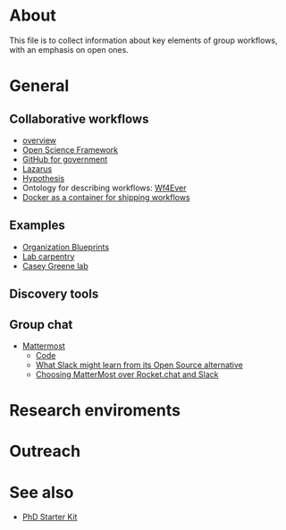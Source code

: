# About
This file is to collect information about key elements of group workflows, with an emphasis on open ones.

# General
## Collaborative workflows
* [overview](http://daniel.asia.wiki.org/view/welcome-visitors/view/collaborative-workflows)
* [Open Science Framework](https://osf.io/)
* [GitHub for government](https://github.com/government)
* [Lazarus](http://www.cs.manchester.ac.uk/our-research/activities/lazarus/)
* [Hypothesis](https://hypothes.is/)
* Ontology for describing workflows: [Wf4Ever](http://wf4ever.github.io/ro/)
* [Docker as a container for shipping workflows](https://docs.docker.com/introduction/understanding-docker/)

## Examples
* [Organization Blueprints](http://labcarpentry.org/blueprints/)
* [Lab carpentry](https://github.com/lab-carpentry/lab-carpentry.github.io)
* [Casey Greene lab](http://greenelab-onboarding.readthedocs.io/en/latest/communication.html)

## Discovery tools

## Group chat
* [Mattermost](http://mattermost.com)
  * [Code](https://github.com/mattermost/platform)
  * [What Slack might learn from its Open Source alternative](https://www.mattermost.org/what-slack-might-learn-from-its-open-source-alternative/)
  * [Choosing MatterMost over Rocket.chat and Slack](http://www.akitaonrails.com/2016/08/13/choosing-mattermost-over-rocket-chat-and-slack)

# Research enviroments

# Outreach

# See also
* [PhD Starter Kit](https://raoofphysics.github.io/phd-starter-kit/)
